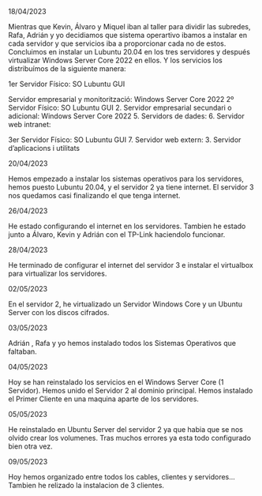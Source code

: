 18/04/2023

Mientras que Kevin, Álvaro y Miquel iban al taller para dividir las subredes, Rafa, Adrián y yo decidiamos que sistema operartivo ibamos a instalar en cada servidor y que servicios iba a proporcionar cada no de estos. Concluimos en instalar un Lubuntu 20.04 en los tres servidores y después virtualizar Windows Server Core 2022 en ellos. Y los servicios los distribuímos de la siguiente manera:

1er Servidor Físico: SO Lubuntu GUI

Servidor empresarial y monitorització: Windows Server Core 2022
2º Servidor Físico: SO Lubuntu GUI 2. Servidor empresarial secundari o adicional: Windows Server Core 2022 5. Servidors de dades: 6. Servidor web intranet:

3er Servidor Físico: SO Lubuntu GUI 7. Servidor web extern: 3. Servidor d’aplicacions i utilitats

20/04/2023

Hemos empezado a instalar los sistemas operativos para los servidores, hemos puesto Lubuntu 20.04, y el servidor 2 ya tiene internet. El servidor 3 nos quedamos casi finalizando el que tenga internet.

26/04/2023

He estado configurando el internet en los servidores. Tambien he estado junto a Álvaro, Kevin y Adrián con el TP-Link haciendolo funcionar.

28/04/2023

He terminado de configurar el internet del servidor 3 e instalar el virtualbox para virtualizar los servidores.

02/05/2023

En el servidor 2, he virtualizado un Servidor Windows Core y un Ubuntu Server con los discos cifrados.

03/05/2023

Adrián , Rafa y yo hemos instalado todos los Sistemas Operativos que faltaban.

04/05/2023

Hoy se han reinstalado los servicios en el Windows Server Core (1 Servidor). Hemos unido el Servidor 2 al dominio principal. Hemos instalado el Primer Cliente en una maquina aparte de los servidores.  

05/05/2023

He reinstalado en Ubuntu Server del servidor 2 ya que habia que se nos olvido crear los volumenes. Tras muchos errores ya esta todo configurado bien otra vez.

09/05/2023

Hoy hemos organizado entre todos los cables, clientes y servidores... Tambien he relizado la instalacion de 3 clientes.
